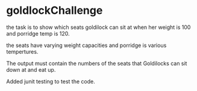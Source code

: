 # goldlockChallenge

the task is to show which seats goldilock can sit at when her weight is 100 and porridge temp is 120.

the seats have varying weight capacities and porridge is various tempertures.

The output must contain the numbers of the seats that Goldilocks can sit down at
and eat up.

Added junit testing to test the code.
